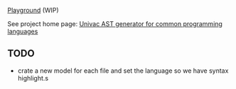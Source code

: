 
[Playground](https://cancerberosgx.github.io/demos/univac/playground/) (WIP)

See project home page: [Univac AST generator for common programming languages](../)

## TODO

 * crate a new model for each file and set the language so we have syntax highlight.s